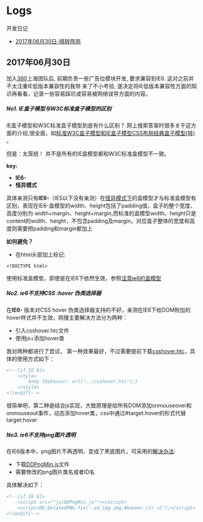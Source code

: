# Logs
开发日记


* [2017年06月30日-晴转阵雨](https://github.com/binbinguo/Logs/blob/master/README.md#2017年06月30日)


## 2017年06月30日

<span id="#log_20170630"></span>

加入[360]()上海团队后, 前期负责一些广告位模块开发, 要求兼容到IE6. 这对之前并不太注重IE低版本兼容性的我带
来了不小考验, 遂决定将IE低版本兼容性方面的知识再看看，记录一些容易踩坑或容易被网络误导方面的内容。
##### No1. IE盒子模型与W3C标准盒子模型的区别

IE盒子模型和W3C标准盒子模型到底有什么区别？ 网上搜索答案时很多关于这方面的介绍,很全面，如[标准W3C盒子模型和IE盒子模型CSS布局经典盒子模型(转)
](http://www.cnblogs.com/cchyao/archive/2010/07/12/1775846.html)。

但是：太笼统！ 并不是所有的IE盒模型都和W3C标准盒模型不一致。

**key:**
* **IE6-**
* **怪异模式**

具体亲测只有**IE6-**（IE5以下没有亲测）在[怪异模式下](https://www.ibm.com/developerworks/cn/web/1310_shatao_quirks/)的盒模型才与标准盒模型有区别，表现在IE6-盒模型的width、height包括了padding值，盒子的整个宽度、高度分别为
width+margin、height+margin,而标准的盒模型width、height只是content的width、height，不包含padding及margin，对应盒子整体的宽度和高度则需要把padding和margin都加上

**如何避免？**
* 在html头部加上标记:
```
<!DOCTYPE html>

````
使用标准盒模型，即使是在IE6下依然生效，参照[注意ie6的盒模型](http://www.cnblogs.com/myit/p/4121302.html)

##### No2. ie6不支持CSS :hover 伪类选择器

在**IE6-** 版本对CSS hover 伪类选择器支持的不好，亲测在IE6下给DOM附加的hover样式并不生效，网搜主要解决方法分为两种：

- 引入csshover.htc文件
- 使用js+添加hover类

我对两种都进行了尝试， 第一种效果最好，不过需要提前下载[csshover.htc](http://download.csdn.net/download/crazy_aka/4184929)，具体的使用方式如下：
```html
<!--[if IE 6]>
    <style>
        body {behavior: url("../csshover.htc");}
    </style>
<![endif]-->
```
很简单吧，第二种是结合js实现，大致原理是给所有DOM添加onmouseover和onmouseout事件，动态添加hover类，css中通过#target.hover的形式代替
target:hover

##### No3. ie6不支持png图片透明

在IE6版本中，png图片不再透明，变成了黑底图片，可采用的[解决办法]():

- 下载[DDPngMin.js](http://www.bvbcode.com/cn/e37g9oak-975765)文件
- 需要修改的png图片类名或者ID名

具体解决如下：

````html
<!--[if IE 6]>
    <script src=""js/DDPngMin.js""></script>
    <script>DD_belatedPNG.fix('.ad_img img,#banner_ctr ul');</script>
<![endif]--> 
````

